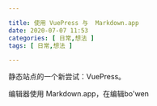 ```yaml
---

title: 使用 VuePress 与  Markdown.app
date: 2020-07-07 11:53
categories: [ 日常,想法 ]
tags: [ 日常,想法 ]

---
```


静态站点的一个新尝试：VuePress。

编辑器使用 Markdown.app，在编辑bo'wen
